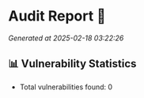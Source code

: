 # Audit Report 🎯

*Generated at 2025-02-18 03:22:26*

## 📊 Vulnerability Statistics

- Total vulnerabilities found: 0

